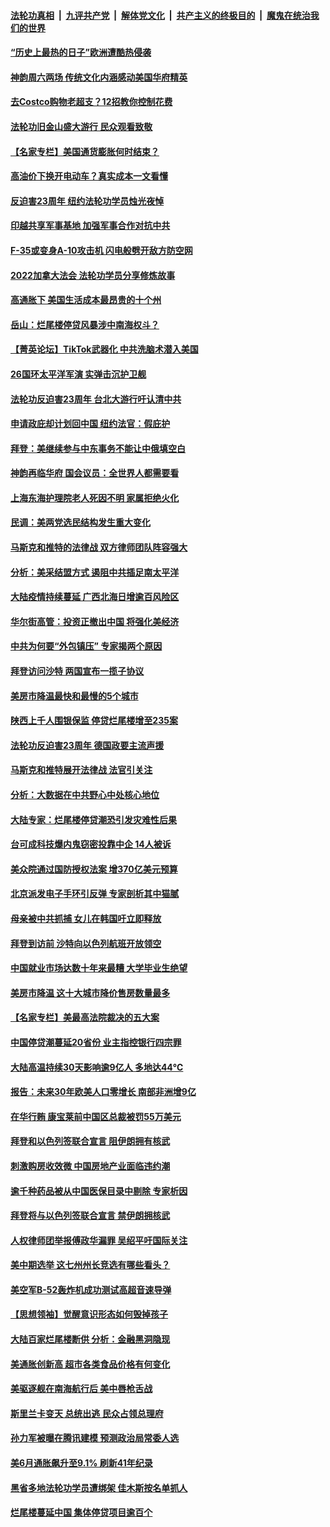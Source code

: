 ####  [法轮功真相](../../../../basic/blob/master/README.md?t=07180131) &nbsp;|&nbsp; [九评共产党](../../../../9ping.md/blob/master/README.md?t=07180131) &nbsp;|&nbsp; [解体党文化](../../../../jtdwh.md/blob/master/README.md?t=07180131)  &nbsp;|&nbsp; [共产主义的终极目的](../../../../gczydzjmd.md/blob/master/README.md?t=07180131) &nbsp;|&nbsp; [魔鬼在统治我们的世界](../../../../mgztzwmdsj.md/blob/master/README.md?t=07180131) 

#### [“历史上最热的日子”欧洲遭酷热侵袭](../pages/nf4514/n13782907.md?t=07180131) 

#### [神韵周六两场 传统文化内涵感动美国华府精英](../pages/nf4514/n13782832.md?t=07180131) 

#### [去Costco购物老超支？12招教你控制花费](../pages/nf4514/n13778048.md?t=07180131) 

#### [法轮功旧金山盛大游行 民众观看致敬](../pages/nf4514/n13782713.md?t=07180131) 

#### [【名家专栏】美国通货膨胀何时结束？](../pages/nf4514/n13782258.md?t=07180131) 

#### [高油价下换开电动车？真实成本一文看懂](../pages/nf4514/n13778160.md?t=07180131) 

#### [反迫害23周年 纽约法轮功学员烛光夜悼](../pages/nf4514/n13782494.md?t=07180131) 

#### [印越共享军事基地 加强军事合作对抗中共](../pages/nf4514/n13782674.md?t=07180131) 

#### [F-35或变身A-10攻击机 闪电般劈开敌方防空网](../pages/nf4514/n13778136.md?t=07180131) 

#### [2022加拿大法会 法轮功学员分享修炼故事](../pages/nf4514/n13782479.md?t=07180131) 

#### [高通胀下 美国生活成本最昂贵的十个州](../pages/nf4514/n13781891.md?t=07180131) 

#### [岳山：烂尾楼停贷风暴涉中南海权斗？](../pages/nf4514/n13782218.md?t=07180131) 

#### [【菁英论坛】TikTok武器化 中共洗脑术潜入美国](../pages/nf4514/n13782413.md?t=07180131) 

#### [26国环太平洋军演 实弹击沉护卫舰](../pages/nf4514/n13782416.md?t=07180131) 

#### [法轮功反迫害23周年 台北大游行吁认清中共](../pages/nf4514/n13782189.md?t=07180131) 

#### [申请政庇却计划回中国 纽约法官：假庇护](../pages/nf4514/n13782064.md?t=07180131) 

#### [拜登：美继续参与中东事务不能让中俄填空白](../pages/nf4514/n13782254.md?t=07180131) 

#### [神韵再临华府 国会议员：全世界人都需要看](../pages/nf4514/n13782239.md?t=07180131) 

#### [上海东海护理院老人死因不明 家属拒绝火化](../pages/nf4514/n13782090.md?t=07180131) 

#### [民调：美两党选民结构发生重大变化](../pages/nf4514/n13781919.md?t=07180131) 

#### [马斯克和推特的法律战 双方律师团队阵容强大](../pages/nf4514/n13781799.md?t=07180131) 

#### [分析：美采结盟方式 遏阻中共插足南太平洋](../pages/nf4514/n13782119.md?t=07180131) 

#### [大陆疫情持续蔓延 广西北海日增逾百风险区](../pages/nf4514/n13782153.md?t=07180131) 

#### [华尔街高管：投资正撤出中国 将强化美经济](../pages/nf4514/n13782023.md?t=07180131) 

#### [中共为何要“外包镇压” 专家揭两个原因](../pages/nf4514/n13781906.md?t=07180131) 

#### [拜登访问沙特 两国宣布一揽子协议](../pages/nf4514/n13781868.md?t=07180131) 

#### [美房市降温最快和最慢的5个城市](../pages/nf4514/n13781887.md?t=07180131) 

#### [陕西上千人围银保监 停贷烂尾楼增至235案](../pages/nf4514/n13781579.md?t=07180131) 

#### [法轮功反迫害23周年 德国政要主流声援](../pages/nf4514/n13781814.md?t=07180131) 

#### [马斯克和推特展开法律战 法官引关注](../pages/nf4514/n13781693.md?t=07180131) 

#### [分析：大数据在中共野心中处核心地位](../pages/nf4514/n13781736.md?t=07180131) 

#### [大陆专家：烂尾楼停贷潮恐引发灾难性后果](../pages/nf4514/n13781577.md?t=07180131) 

#### [台可成科技爆内鬼窃密投靠中企 14人被诉](../pages/nf4514/n13781539.md?t=07180131) 

#### [美众院通过国防授权法案 增370亿美元预算](../pages/nf4514/n13781100.md?t=07180131) 

#### [北京派发电子手环引反弹 专家剖析其中猫腻](../pages/nf4514/n13781469.md?t=07180131) 

#### [母亲被中共抓捕 女儿在韩国吁立即释放](../pages/nf4514/n13781383.md?t=07180131) 

#### [拜登到访前 沙特向以色列航班开放领空](../pages/nf4514/n13781440.md?t=07180131) 

#### [中国就业市场达数十年来最糟 大学毕业生绝望](../pages/nf4514/n13781191.md?t=07180131) 

#### [美房市降温 这十大城市降价售房数量最多](../pages/nf4514/n13781071.md?t=07180131) 

#### [【名家专栏】美最高法院裁决的五大案](../pages/nf4514/n13780073.md?t=07180131) 

#### [中国停贷潮蔓延20省份 业主指控银行四宗罪](../pages/nf4514/n13781035.md?t=07180131) 

#### [大陆高温持续30天影响逾9亿人 多地达44℃](../pages/nf4514/n13780960.md?t=07180131) 

#### [报告：未来30年欧美人口零增长 南部非洲增9亿](../pages/nf4514/n13780975.md?t=07180131) 

#### [在华行贿 康宝莱前中国区总裁被罚55万美元](../pages/nf4514/n13780527.md?t=07180131) 

#### [拜登和以色列签联合宣言 阻伊朗拥有核武](../pages/nf4514/n13780902.md?t=07180131) 

#### [刺激购房收效微 中国房地产业面临违约潮](../pages/nf4514/n13780899.md?t=07180131) 

#### [逾千种药品被从中国医保目录中剔除 专家析因](../pages/nf4514/n13780602.md?t=07180131) 

#### [拜登将与以色列签联合宣言 禁伊朗拥核武](../pages/nf4514/n13780664.md?t=07180131) 

#### [人权律师团举报傅政华漏罪 吴绍平吁国际关注](../pages/nf4514/n13780561.md?t=07180131) 

#### [美中期选举 这七州州长竞选有哪些看头？](../pages/nf4514/n13780299.md?t=07180131) 

#### [美空军B-52轰炸机成功测试高超音速导弹](../pages/nf4514/n13780324.md?t=07180131) 

#### [【思想领袖】觉醒意识形态如何毁掉孩子](../pages/nf4514/n13766746.md?t=07180131) 

#### [大陆百家烂尾楼断供 分析：金融黑洞隐现](../pages/nf4514/n13780360.md?t=07180131) 

#### [美通胀创新高 超市各类食品价格有何变化](../pages/nf4514/n13780310.md?t=07180131) 

#### [美驱逐舰在南海航行后 美中唇枪舌战](../pages/nf4514/n13780060.md?t=07180131) 

#### [斯里兰卡变天 总统出逃 民众占领总理府](../pages/nf4514/n13780176.md?t=07180131) 

#### [孙力军被曝在腾讯建模 预测政治局常委人选](../pages/nf4514/n13779437.md?t=07180131) 

#### [美6月通胀飙升至9.1% 刷新41年纪录](../pages/nf4514/n13780070.md?t=07180131) 

#### [黑省多地法轮功学员遭绑架 佳木斯按名单抓人](../pages/nf4514/n13779958.md?t=07180131) 

#### [烂尾楼蔓延中国 集体停贷项目逾百个](../pages/nf4514/n13780043.md?t=07180131) 

